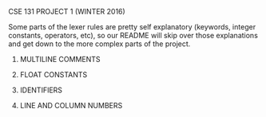 CSE 131 PROJECT 1 (WINTER 2016)

Some parts of the lexer rules are pretty self explanatory (keywords, integer constants, operators, etc), so our README will skip over those explanations and get down to the more complex parts of the project.

1. MULTILINE COMMENTS

2. FLOAT CONSTANTS

3. IDENTIFIERS

4. LINE AND COLUMN NUMBERS